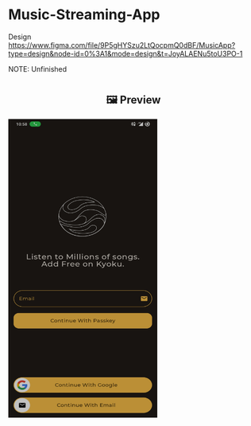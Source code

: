 # Music-Streaming-App

Design https://www.figma.com/file/9P5gHYSzu2LtQocpmQ0dBF/MusicApp?type=design&node-id=0%3A1&mode=design&t=JoyALAENu5toU3PO-1

<p>NOTE: Unfinished</p>
<p>

#  <h2 align="center">🖼 Preview</h2>



<img src="https://github.com/POULASTAAdAS/Music-Streaming-App/blob/main/screenShorts/Auth.jpg" width="300" height = '600'>
